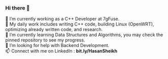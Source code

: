 ### Hi there 👋

🔭 I’m currently working as a C++ Developer at 7gFuse.\
📝 My daily work includes writing C++ code, building Linux (OpenWRT), optimizing already written code, and research.\
🌱 I’m currently learning Data Structures and Algorithms, you may check the pinned repository to see my progress.\
🤔 I’m looking for help with Backend Development.\
📫 Connect with me on LinkedIn : <b> bit.ly/HasanSheikh

<!--
**hasansheikh3/hasansheikh3** is a ✨ _special_ ✨ repository because its `README.md` (this file) appears on your GitHub profile.

Here are some ideas to get you started:

- 🔭 I’m currently working on ...
- 🌱 I’m currently learning ...
- 👯 I’m looking to collaborate on ...
- 🤔 I’m looking for help with ...
- 💬 Ask me about ...
- 📫 How to reach me: ...
- 😄 Pronouns: ...
- ⚡ Fun fact: ...
-->
